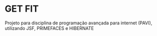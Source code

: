 # GET FIT
Projeto para disciplina de programação avançada para internet (PAVI), utilizando JSF, PRIMEFACES e HIBERNATE
